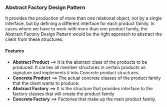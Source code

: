 ### Abstract Factory Design Pattern
It provides the production of more than one relational object, not by a single interface, but by defining a different interface for each product family. In cases where we have to work with more than one product family, the Abstract Factory Design Pattern would be the right approach to abstract the client from these structures.

#### Features
- <strong>Abstract Product</strong> ==> It is the abstract class of the products to be produced. It carries all member structures in certain products as signature and implements it into Concrete product structures.
- <strong>Concrete Product</strong> ==> The actual concrete classes of the product family that the client wants to produce.
- <strong>Abstract Factory</strong> ==> It is the structure that provides interface to the factory classes that will create the product family
- <strong>Concrete Factory</strong> ==> Factories that make up the main product family.
